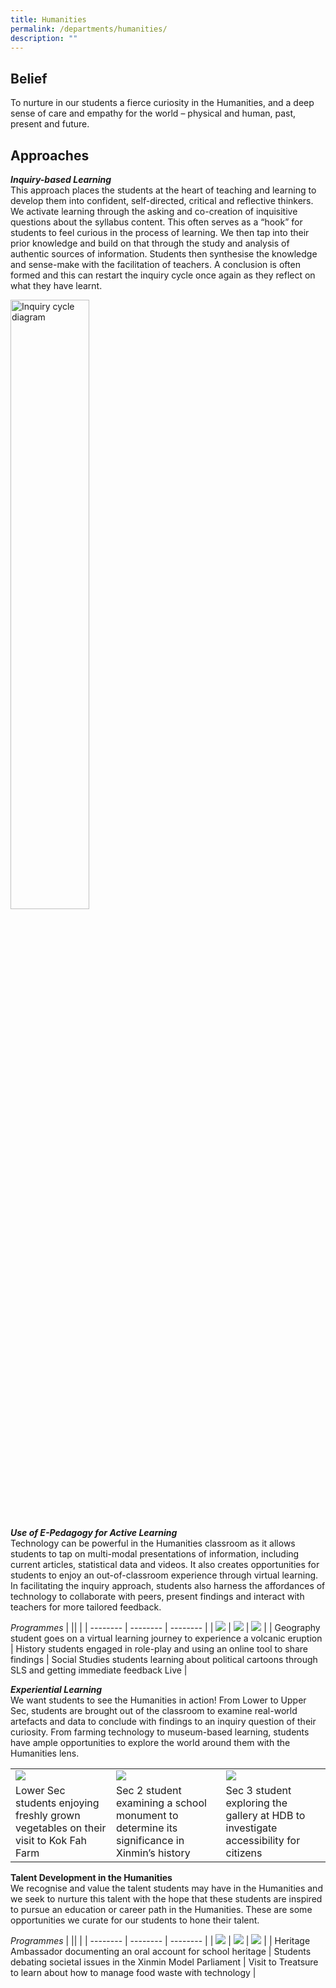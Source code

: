 ```yaml
---
title: Humanities
permalink: /departments/humanities/
description: ""
---
```

Belief
------

To nurture in our students a fierce curiosity in the Humanities, and a deep sense of care and empathy for the world – physical and human, past, present and future.

Approaches
----------

_**Inquiry-based Learning**_ <br>
This approach places the students at the heart of teaching and learning to develop them into confident, self-directed, critical and reflective thinkers. We activate learning through the asking and co-creation of inquisitive questions about the syllabus content. This often serves as a “hook” for students to feel curious in the process of learning. We then tap into their prior knowledge and build on that through the study and analysis of authentic sources of information. Students then synthesise the knowledge and sense-make with the facilitation of teachers. A conclusion is often formed and this can restart the inquiry cycle once again as they reflect on what they have learnt.

<style>  
img {  
  display: block;  
  margin-left: auto;  
  margin-right: auto;  
}  
</style>  
<img src="/images/Inquiry%20cycle%20diagram.png" alt="Inquiry cycle diagram" style="width:50%;">  
  


  

**_Use of E-Pedagogy for Active Learning_** <br>
Technology can be powerful in the Humanities classroom as it allows students to tap on multi-modal presentations of information, including current articles, statistical data and videos. It also creates opportunities for students to enjoy an out-of-classroom experience through virtual learning. In facilitating the inquiry approach, students also harness the affordances of technology to collaborate with peers, present findings and interact with teachers for more tailored feedback.

*Programmes*
| || |
| -------- | -------- | -------- |
| ![](/images/Humanities/Department_programmes/geog%20student%20on%20virtual%20lj.jpg)   | ![](/images/Humanities/Department_programmes/history%20students%20engaged%20in%20role%20play.jpg)    | ![](/images/Humanities/Department_programmes/ss%20students%20learning%20about%20political%20cartoon.jpg)   |
| Geography student goes on a virtual learning journey to experience a volcanic eruption     | History students engaged in role-play and using an online tool to share findings     | Social Studies students learning about political cartoons through SLS and getting immediate feedback Live     |


***Experiential Learning*** <br>
We want students to see the Humanities in action! From Lower to Upper Sec, students are brought out of the classroom to examine real-world artefacts and data to conclude with findings to an inquiry question of their curiosity. From farming technology to museum-based learning, students have ample opportunities to explore the world around them with the Humanities lens.

| || |
| -------- | -------- | -------- |
|  ![](/images/Humanities/Department_programmes/humanities_3.jpeg) | ![](/images/Humanities/Department_programmes/sec%202%20student%20examining%20school%20monument.jpg)   | ![](/images/Humanities/Department_programmes/humanities_7.jpeg)  |
| Lower Sec students enjoying freshly grown vegetables on their visit to Kok Fah Farm      | Sec 2 student examining a school monument to determine its significance in Xinmin’s history   | Sec 3 student exploring the gallery at HDB to investigate accessibility for citizens   |


**Talent Development in the Humanities** <br>
We recognise and value the talent students may have in the Humanities and we seek to nurture this talent with the hope that these students are inspired to pursue an education or career path in the Humanities. These are some opportunities we curate for our students to hone their talent.


*Programmes*
| || |
| -------- | -------- | -------- |
| ![](/images/Humanities/Department_programmes/humanities_8.jpeg)   | ![](/images/Humanities/Department_programmes/humanities_2.jpeg)   | ![](/images/Humanities/Department_programmes/humanities_9.jpeg)   |
| Heritage Ambassador documenting an oral account for school heritage     | Students debating societal issues in the Xinmin Model Parliament   | Visit to Treatsure to learn about how to manage food waste with technology   |